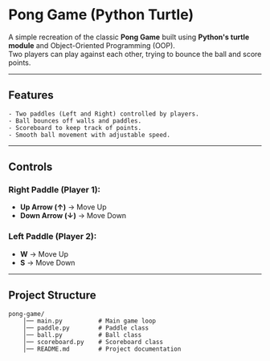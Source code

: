 # Pong Game (Python Turtle)

A simple recreation of the classic **Pong Game** built using **Python's turtle module** and Object-Oriented Programming (OOP).  
Two players can play against each other, trying to bounce the ball and score points.

---

## Features
    - Two paddles (Left and Right) controlled by players.
    - Ball bounces off walls and paddles.
    - Scoreboard to keep track of points.
    - Smooth ball movement with adjustable speed.

---

## Controls
### Right Paddle (Player 1):
- **Up Arrow (↑)** → Move Up  
- **Down Arrow (↓)** → Move Down  

### Left Paddle (Player 2):
- **W** → Move Up  
- **S** → Move Down  

---

## Project Structure

    pong-game/
        │── main.py          # Main game loop
        │── paddle.py        # Paddle class
        │── ball.py          # Ball class
        │── scoreboard.py    # Scoreboard class
        │── README.md        # Project documentation